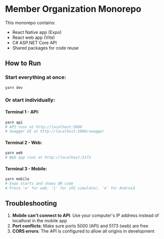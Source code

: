 # Member Organization Monorepo

This monorepo contains:
- React Native app (Expo)
- React web app (Vite)
- C# ASP.NET Core API
- Shared packages for code reuse

## How to Run

### Start everything at once:
```bash
yarn dev
```

### Or start individually:

#### Terminal 1 - API:
```bash
yarn api
# API runs at http://localhost:5000
# Swagger UI at http://localhost:5000/swagger
```

#### Terminal 2 - Web:
```bash
yarn web
# Web app runs at http://localhost:5173
```

#### Terminal 3 - Mobile:
```bash
yarn mobile
# Expo starts and shows QR code
# Press 'w' for web, 'i' for iOS simulator, 'a' for Android
```

## Troubleshooting

1. **Mobile can't connect to API**: Use your computer's IP address instead of localhost in the mobile app
2. **Port conflicts**: Make sure ports 5000 (API) and 5173 (web) are free
3. **CORS errors**: The API is configured to allow all origins in development